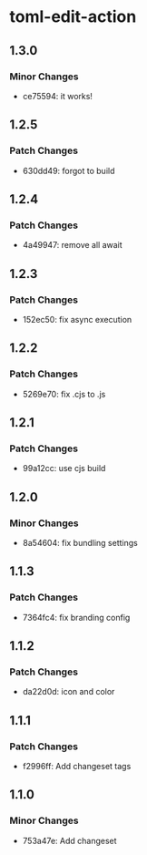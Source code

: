 # toml-edit-action

## 1.3.0

### Minor Changes

- ce75594: it works!

## 1.2.5

### Patch Changes

- 630dd49: forgot to build

## 1.2.4

### Patch Changes

- 4a49947: remove all await

## 1.2.3

### Patch Changes

- 152ec50: fix async execution

## 1.2.2

### Patch Changes

- 5269e70: fix .cjs to .js

## 1.2.1

### Patch Changes

- 99a12cc: use cjs build

## 1.2.0

### Minor Changes

- 8a54604: fix bundling settings

## 1.1.3

### Patch Changes

- 7364fc4: fix branding config

## 1.1.2

### Patch Changes

- da22d0d: icon and color

## 1.1.1

### Patch Changes

- f2996ff: Add changeset tags

## 1.1.0

### Minor Changes

- 753a47e: Add changeset
